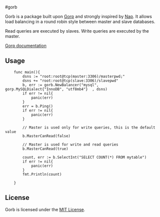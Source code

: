 #gorb

Gorb is a package built upon [Gorp](https://github.com/go-gorp/gorp) and strongly inspired by [Nap](https://github.com/tsenart/nap). 
It allows load balancing in a round robin style between master and slave databases.

Read queries are executed by slaves.
Write queries are executed by the master.

[Gorp documentation](https://godoc.org/gopkg.in/gorp.v2)

## Usage

```
	func main(){
		dsns := "root:root@tcp(master:3306)/masterpwd;"
		dsns += "root:root@tcp(slave:3306)/slavepwd"
		b, err := gorb.NewBalancer("mysql", gorp.MySQLDialect{"InnoDB", "utf8mb4"}	, dsns)
		if err != nil{
			panic(err)
		}
		err = b.Ping()
		if err != nil{
			panic(err)
		}
		
		// Master is used only for write queries, this is the default value
        b.MasterCanRead(false) 

        // Master is used for write and read queries
        b.MasterCanRead(true)
		
		count, err := b.SelectInt("SELECT COUNT(*) FROM mytable")
		if err != nil{
			panic(err)
		}
		fmt.Println(count)
		
	}
```
## License

Gorb is licensed under the [MIT License](./LICENSE).

